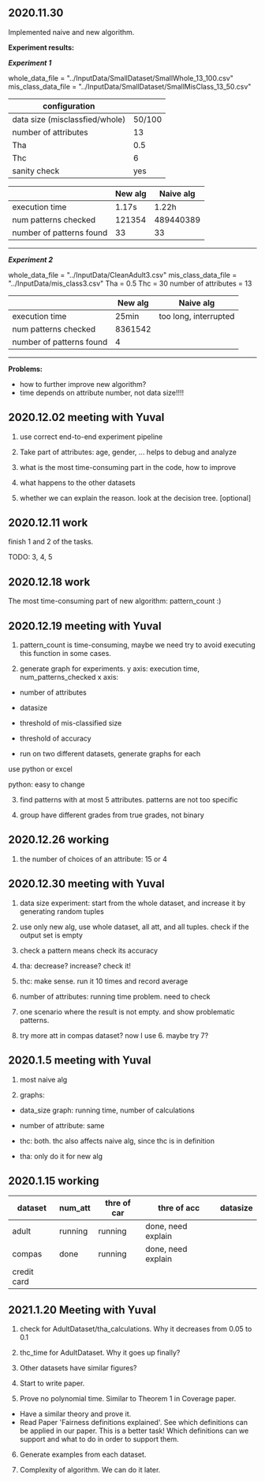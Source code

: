 ## 2020.11.30

Implemented naive and new algorithm.

**Experiment results:**

***Experiment 1***
 
 whole_data_file = "../InputData/SmallDataset/SmallWhole_13_100.csv"
 mis_class_data_file = "../InputData/SmallDataset/SmallMisClass_13_50.csv"


| configuration | |
| --- | --- |
| data size (misclassfied/whole) | 50/100 |
| number of attributes| 13|
| Tha | 0.5|
| Thc | 6 |
| sanity check | yes|



| | New alg | Naive alg |
| ----   | ----- | ----
| execution time | 1.17s | 1.22h |
| num patterns checked |  121354 | 489440389 |
| number of patterns found | 33 | 33|
---


***Experiment 2***
 
whole_data_file = "../InputData/CleanAdult3.csv"
mis_class_data_file = "../InputData/mis_class3.csv"
Tha = 0.5
Thc = 30
number of attributes = 13



| | New alg | Naive alg |
| ----   | ----- | ----
| execution time | 25min | too long, interrupted |
| num patterns checked |  8361542 | |
| number of patterns found | 4 | |


---
**Problems:**
- how to further improve new algorithm?
- time depends on attribute number, not data size!!!!


## 2020.12.02 meeting with Yuval 

1. use correct end-to-end experiment pipeline

2. Take part of attributes: age, gender, ... helps to debug and analyze

3. what is the most time-consuming part in the code, how to improve

4. what happens to the other datasets

5. whether we can explain the reason. look at the decision tree. [optional]


## 2020.12.11 work

finish 1 and 2 of the tasks.

TODO: 3, 4, 5

## 2020.12.18 work

The most time-consuming part of new algorithm: pattern_count :) 




## 2020.12.19 meeting with Yuval

1. pattern_count is time-consuming, maybe we need try to avoid executing this function in some cases.

2. generate graph for experiments. 
y axis: execution time, num_patterns_checked
x axis:
 - number of attributes
 - datasize
 - threshold of mis-classified size
 - threshold of accuracy
 
 - run on two different datasets, generate graphs for each

 use python or excel

 python: easy to change
 

3. find patterns with at most 5 attributes. patterns are not too specific

4. group have different grades from true grades, not binary


## 2020.12.26 working

1. the number of choices of an attribute: 15 or 4


## 2020.12.30 meeting with Yuval

1. data size experiment: start from the whole dataset, and increase it by generating random tuples

2. use only new alg, use whole dataset, all att, and all tuples.
check if the output set is empty

3. check a pattern means check its accuracy

4. tha: decrease? increase? check it! 

5. thc: make sense. run it 10 times and record average

6. number of attributes: running time problem. need to check

7. one scenario where the result is not empty. and show problematic patterns.

8. try more att in compas dataset? now I use 6. maybe try 7?


## 2020.1.5 meeting with Yuval

1. most naive alg

2. graphs:

- data_size graph: running time, number of calculations
- number of attribute: same
- thc: both. thc also affects naive alg, since thc is in definition

- tha: only do it for new alg

## 2020.1.15 working


| dataset | num_att | thre of car | thre of acc | datasize |
| --- | --- | --- | --- | --- |
| adult | running |  running | done, need explain  |   |
| compas |  done  | running  |  done, need explain  |    |
| credit card |     |    |     |    |

## 2021.1.20 Meeting with Yuval

1. check for AdultDataset/tha_calculations. Why it decreases from 0.05 to 0.1

2. thc_time for AdultDataset. Why it goes up finally?

3. Other datasets have similar figures?

4. Start to write paper.

5. Prove no polynomial time. Similar to Theorem 1 in Coverage paper.
- Have a similar theory and prove it.
- Read Paper 'Fairness definitions explained'. See which definitions can be applied in our paper.
This is a better task! Which definitions can we support and what to do in order to support them.

6. Generate examples from each dataset. 

7. Complexity of algorithm. We can do it later.




